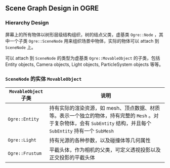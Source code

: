 ## Scene Graph Design in OGRE

### Hierarchy Design

屏幕上的所有物体以树形层级结构组织，树的结点父类，虚基类 ```Ogre::Node``` ，其中一个子类 ```Ogre::SceneNode``` 用来组织场景中物体，实际的物体可以 attach 到 ```SceneNode``` 上。

可以 attach 到 ```SceneNode``` 的类型为虚基类 ```Ogre::MovableObject``` 的子类，包括 Entity objects, Camera objects, Light objects,  ParticleSystem objects 等等。

### ```SceneNode``` 的实体 ```MovableObject```

| ```MovableObject``` 子类 | 说明                                                         |
| ------------------------ | ------------------------------------------------------------ |
| ```Ogre::Entity```       | 持有实际的渲染资源，如 mesh、顶点数据、材质等。表示一个独立的物体，持有完整的 ```Mesh``` 。对于复杂物体，会有 ```SubEntity``` 结构，并且每个 ```SubEntity``` 持有一个 ```SubMesh``` |
| ```Ogre::Light```        | 持有光源的各种参数，以及碰撞体等几何属性                     |
| ```Ogre::Frustum```      | 平截头体，作为相机的父类，可定义透视投影以及正交投影的平截头体 |


